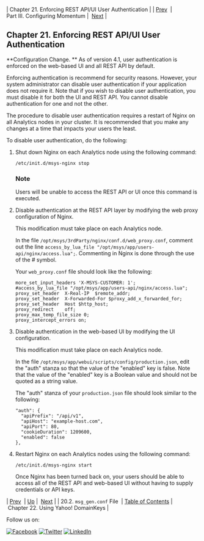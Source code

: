 | Chapter 21. Enforcing REST API/UI User Authentication |
| [Prev](conf.ref.msg_gen.conf.php)  | Part III. Configuring Momentum |  [Next](using_domainkeys.php) |

## Chapter 21. Enforcing REST API/UI User Authentication

**Configuration Change. ** As of version 4.1, user authentication is enforced on the web-based UI and all REST API by default.

Enforcing authentication is recommend for security reasons. However, your system administrator can disable user authentication if your application does not require it. Note that if you wish to disable user authentication, you must disable it for both the UI and REST API. You cannot disable authentication for one and not the other.

The procedure to disable user authentication requires a restart of Nginx on all Analytics nodes in your cluster. It is recommended that you make any changes at a time that impacts your users the least.

To disable user authentication, do the following:

1.  Shut down Nginx on each Analytics node using the following command:

    `/etc/init.d/msys-nginx stop`
    ### Note

    Users will be unable to access the REST API or UI once this command is executed.

2.  Disable authentication at the REST API layer by modifying the web proxy configuration of Nginx.

    This modification must take place on each Analytics node.

    In the file `/opt/msys/3rdParty/nginx/conf.d/web_proxy.conf`, comment out the line `access_by_lua_file "/opt/msys/app/users-api/nginx/access.lua";`. Commenting in Nginx is done through the use of the *#* symbol.

    Your `web_proxy.conf` file should look like the following:

    ```
    more_set_input_headers 'X-MSYS-CUSTOMER: 1';
    #access_by_lua_file "/opt/msys/app/users-api/nginx/access.lua";
    proxy_set_header  X-Real-IP  $remote_addr;
    proxy_set_header  X-Forwarded-For $proxy_add_x_forwarded_for;
    proxy_set_header  Host $http_host;
    proxy_redirect    off;
    proxy_max_temp_file_size 0;
    proxy_intercept_errors on;
    ```

3.  Disable authentication in the web-based UI by modifying the UI configuration.

    This modification must take place on each Analytics node.

    In the file `/opt/msys/app/webui/scripts/config/production.json`, edit the "auth" stanza so that the value of the "enabled" key is false. Note that the value of the "enabled" key is a Boolean value and should not be quoted as a string value.

    The "auth" stanza of your `production.json` file should look similar to the following:

    ```
    "auth": {
      "apiPrefix": "/api/v1",
      "apiHost": "example-host.com",
      "apiPort": 80,
      "cookieDuration": 1209600,
      "enabled": false
    },
    ```

4.  Restart Nginx on each Analytics nodes using the following command:

    `/etc/init.d/msys-nginx start`

    Once Nginx has been turned back on, your users should be able to access all of the REST API and web-based UI without having to supply credentials or API keys.

| [Prev](conf.ref.msg_gen.conf.php)  | [Up](p.configuration.php) |  [Next](using_domainkeys.php) |
| 20.2. `msg_gen.conf` File  | [Table of Contents](index.php) |  Chapter 22. Using Yahoo! DomainKeys |

Follow us on:

[![Facebook](https://support.messagesystems.com/images/icon-facebook.png)](http://www.facebook.com/messagesystems) [![Twitter](https://support.messagesystems.com/images/icon-twitter.png)](http://twitter.com/#!/MessageSystems) [![LinkedIn](https://support.messagesystems.com/images/icon-linkedin.png)](http://www.linkedin.com/company/message-systems)